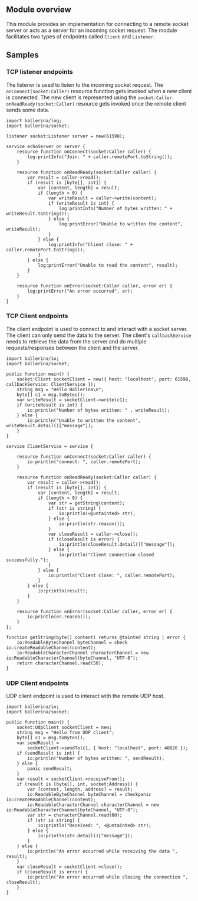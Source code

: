 ## Module overview

This module provides an implementation for connecting to a remote socket server or acts as a server for an incoming socket request. The module facilitates two types of endpoints called `Client` and `Listener`.

## Samples
### TCP listener endpoints
The listener is used to listen to the incoming socket request. The `onConnect(socket:Caller)` resource function gets
 invoked when a new client is connected. The new client is represented using the `socket:Caller`.
`onReadReady(socket:Caller)` resource gets invoked once the remote client sends some data.
 
```ballerina
import ballerina/log;
import ballerina/socket;

listener socket:Listener server = new(61598);

service echoServer on server {
    resource function onConnect(socket:Caller caller) {
        log:printInfo("Join: " + caller.remotePort.toString());
    }

    resource function onReadReady(socket:Caller caller) {
        var result = caller->read();
        if (result is [byte[], int]) {
            var [content, length] = result;
            if (length > 0) {
                var writeResult = caller->write(content);
                if (writeResult is int) {
                    log:printInfo("Number of bytes written: " + writeResult.toString());
                } else {
                    log:printError("Unable to written the content", writeResult);
                }
            } else {
                log:printInfo("Client close: " + caller.remotePort.toString());
            }
        } else {
            log:printError("Unable to read the content", result);
        }
    }

    resource function onError(socket:Caller caller, error er) {
        log:printError("An error occurred", er);
    }
}
```

### TCP Client endpoints
The client endpoint is used to connect to and interact with a socket server. The client can only send the data to the
 server. The client's `callbackService` needs to retrieve the data from the server and do multiple requests/responses between the client and the server.

```ballerina
import ballerina/io;
import ballerina/socket;

public function main() {
    socket:Client socketClient = new({ host: "localhost", port: 61598, callbackService: ClientService });
    string msg = "Hello Ballerina\n";
    byte[] c1 = msg.toBytes();
    var writeResult = socketClient->write(c1);
    if (writeResult is int) {
        io:println("Number of bytes written: " , writeResult);
    } else {
        io:println("Unable to written the content", writeResult.detail()["message"]);
    }
}

service ClientService = service {

    resource function onConnect(socket:Caller caller) {
        io:println("connect: ", caller.remotePort);
    }
    
    resource function onReadReady(socket:Caller caller) {
        var result = caller->read();
        if (result is [byte[], int]) {
            var [content, length] = result;
            if (length > 0) {
                var str = getString(content);
                if (str is string) {
                    io:println(<@untainted> str);
                } else {
                    io:println(str.reason());
                }
                var closeResult = caller->close();
                if (closeResult is error) {
                    io:println(closeResult.detail()["message"]);
                } else {
                    io:println("Client connection closed successfully.");
                }
            } else {
                io:println("Client close: ", caller.remotePort);
            }
        } else {
            io:println(result);
        }
    }
    
    resource function onError(socket:Caller caller, error er) {
        io:println(er.reason());
    }
};

function getString(byte[] content) returns @tainted string | error {
    io:ReadableByteChannel byteChannel = check io:createReadableChannel(content);
    io:ReadableCharacterChannel characterChannel = new io:ReadableCharacterChannel(byteChannel, "UTF-8");
    return characterChannel.read(50);
}
```
### UDP Client endpoints
UDP client endpoint is used to interact with the remote UDP host.

```ballerina
import ballerina/io;
import ballerina/socket;

public function main() {
    socket:UdpClient socketClient = new;
    string msg = "Hello from UDP client";
    byte[] c1 = msg.toBytes();
    var sendResult =
        socketClient->sendTo(c1, { host: "localhost", port: 48826 });
    if (sendResult is int) {
        io:println("Number of bytes written: ", sendResult);
    } else {
        panic sendResult;
    }
    var result = socketClient->receiveFrom();
    if (result is [byte[], int, socket:Address]) {
        var [content, length, address] = result;
        io:ReadableByteChannel byteChannel = checkpanic io:createReadableChannel(content);
        io:ReadableCharacterChannel characterChannel = new io:ReadableCharacterChannel(byteChannel, "UTF-8");
        var str = characterChannel.read(60);
        if (str is string) {
            io:println("Received: ", <@untainted> str);
        } else {
            io:println(str.detail()["message"]);
        }
    } else {
        io:println("An error occurred while receiving the data ", result);
    }
    var closeResult = socketClient->close();
    if (closeResult is error) {
        io:println("An error occurred while closing the connection ", closeResult);
    }
}
```